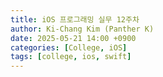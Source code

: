 ```yaml
---
title: iOS 프로그래밍 실무 12주차
author: Ki-Chang Kim (Panther K)
date: 2025-05-21 14:00 +0900
categories: [College, iOS]
tags: [college, ios, swift]
---
```


## 
